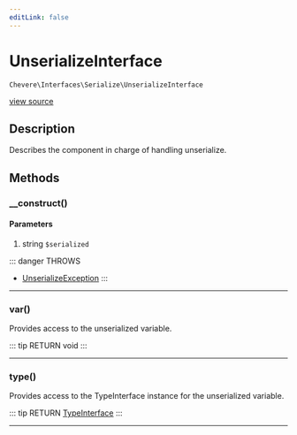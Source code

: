 ```yaml
---
editLink: false
---
```


# UnserializeInterface

`Chevere\Interfaces\Serialize\UnserializeInterface`

[view source](https://github.com/chevere/chevere/blob/master/src/Chevere/Interfaces/Serialize/UnserializeInterface.php)

## Description

Describes the component in charge of handling unserialize.

## Methods

### __construct()

#### Parameters

1. string `$serialized`

::: danger THROWS
- [UnserializeException](../../Exceptions/Serialize/UnserializeException.md) 
:::

---

### var()

Provides access to the unserialized variable.

::: tip RETURN
void
:::

---

### type()

Provides access to the TypeInterface instance for the unserialized variable.

::: tip RETURN
[TypeInterface](../Type/TypeInterface.md)
:::

---
